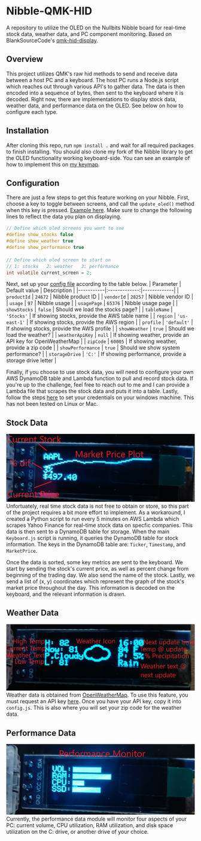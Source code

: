 # Nibble-QMK-HID

A repository to utilize the OLED on the Nullbits Nibble board for real-time stock data, weather data, and PC component monitoring. Based on BlankSourceCode's [qmk-hid-display](https://github.com/BlankSourceCode/qmk-hid-display).

## Overview

This project utilizes QMK's raw hid methods to send and receive data between a host PC and a keyboard. The host PC runs a Node.js script which reaches out through various API's to gather data. The data is then encoded into a sequence of bytes, then sent to the keyboard where it is decoded. Right now, there are implementations to display stock data, weather data, and performance data on the OLED. See below on how to configure each type. 

## Installation

After cloning this repo, run `npm install .` and wait for all required packages to finish installing. You should also clone my fork of the Nibble library to get the OLED functionality working keyboard-side. You can see an example of how to implement this on [my keymap](https://github.com/ajcav2/nibble/blob/master/keymaps/hid-display/keymap.c).

## Configuration
There are just a few steps to get this feature working on your Nibble. First, choose a key to toggle between screens, and call the `update_oled()` method when this key is pressed. [Example here](https://github.com/ajcav2/nibble/blob/master/keymaps/hid-display/keymap.c). Make sure to change the following lines to reflect the data you plan on displaying.

```c
// Define which oled screens you want to see
#define show_stocks false
#define show_weather true
#define show_performance true

// Define which oled screen to start on
// 1: stocks   2: weather   3: performance
int volatile current_screen = 2;
```

Next, set up your [config file](https://github.com/ajcav2/Nibble-QMK-HID/blob/master/config.js) according to the table below.
| Parameter | Default value | Description |
|-----------|:-------------:|-------------|
| `productId` |  `24672` | Nibble product ID |
| `vendorId` |    `28257`   | Nibble vendor ID |
| `usage` | `97` | Nibble usage |
| `usagePage` |  `65376` | Nibble usage page |
| `showStocks` |    `false`   | Should we load the stocks page? |
| `tableName` | `'Stocks'` | If showing stocks, provide the AWS table name |
| `region` |  `'us-east-1'` | If showing stocks, provide the AWS region |
| `profile` |    `'default'`   | If showing stocks, provide the AWS profile |
| `showWeather` | `true` | Should we load the weather? |
| `weatherApiKey` |  `null` | If showing weather, provide an API key for OpenWeatherMap |
| `zipCode` |    `60005`   | If showing weather, provide a zip code |
| `showPerformance` | `true` | Should we show system performance? |
| `storageDrive` | `'C:'` | If showing performance, provide a storage drive letter |

Finally, if you choose to use stock data, you will need to configure your own AWS DynamoDB table and Lambda function to pull and record stock data. If you're up to the challenge, feel free to reach out to me and I can provide a Lambda file that scrapes the stock data and puts it into a table. Lastly, follow the steps [here](https://docs.aws.amazon.com/sdk-for-java/v1/developer-guide/setup-credentials.html#setup-credentials-setting) to set your credentials on your windows machine. This has not been tested on Linux or Mac.

## Stock Data

![Stock screen](./img/stocks.jpg)
Unfortuately, real time stock data is not free to obtain or store, so this part of the project requires a bit more effort to implement. As a workaround, I created a Python script to run every 5 minutes on AWS Lambda which scrapes Yahoo Finance for real-time stock data on specfic companies. This data is then sent to a DynamoDB table for storage. When the main `Keyboard.js` script is running, it queries the DynamoDB table for stock information. The keys in the DynamoDB table are: `Ticker`, `Timestamp`, and `MarketPrice`.

Once the data is sorted, some key metrics are sent to the keyboard. We start by sending the stock's current price, as well as percent change from beginning of the trading day. We also send the name of the stock. Lastly, we send a list of (x, y) coordinates which represent the graph of the stock's market price throughout the day. This information is decoded on the keyboard, and the relevant information is drawn.

## Weather Data

![Weather screen](./img/weather.jpg)
Weather data is obtained from [OpenWeatherMap](https://openweathermap.org/). To use this feature, you must request an API key [here](https://openweathermap.org/appid). Once you have your API key, copy it into `config.js`. This is also where you will set your zip code for the weather data. 

## Performance Data

![Performance screen](./img/performance.jpg)
Currently, the performance data module will monitor four aspects of your PC: current volume, CPU utilization, RAM utilization, and disk space utilization on the C: drive, or another drive of your choice. 

